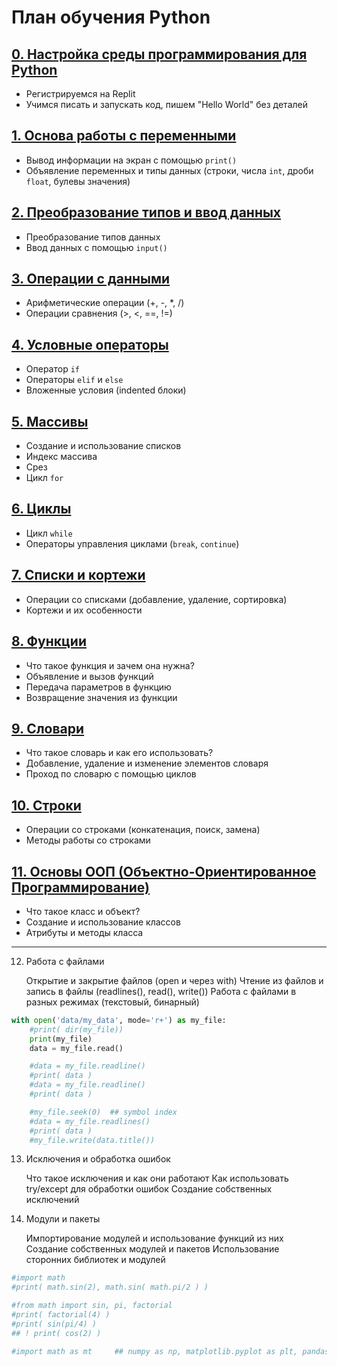 # План обучения Python

## [0. Настройка среды программирования для Python](0_lesson_Base_settings.md)
- Регистрируемся на Replit
- Учимся писать и запускать код, пишем "Hello World" без деталей

## [1. Основа работы с переменными](1_lesson_Basic_variables.md)
- Вывод информации на экран с помощью `print()`
- Объявление переменных и типы данных (строки, числа `int`, дроби `float`, булевы значения)

## [2. Преобразование типов и ввод данных](2_lesson_Type_conversion_and_input.md)
- Преобразование типов данных
- Ввод данных с помощью `input()`

## [3. Операции с данными](3_lesson_Data_operations.md)
- Арифметические операции (+, -, *, /)
- Операции сравнения (>, <, ==, !=)

## [4. Условные операторы](4_lesson_Conditional_statements.md)
- Оператор `if`
- Операторы `elif` и `else`
- Вложенные условия (indented блоки)

## [5. Массивы](5_lesson_Arrays.md)
- Создание и использование списков
- Индекс массива
- Срез
- Цикл `for`

## [6. Циклы](6_lesson_Loops.md)
- Цикл `while`
- Операторы управления циклами (`break`, `continue`)

## [7. Списки и кортежи](7_lesson_Lists_and_Tuples.md)
- Операции со списками (добавление, удаление, сортировка)
- Кортежи и их особенности

## [8. Функции](8_lesson_Functions.md)
- Что такое функция и зачем она нужна?
- Объявление и вызов функций
- Передача параметров в функцию
- Возвращение значения из функции

## [9. Словари](9_lesson_Dictionaries.md)
- Что такое словарь и как его использовать?
- Добавление, удаление и изменение элементов словаря
- Проход по словарю с помощью циклов

## [10. Строки](10_lesson_Strings.md)
- Операции со строками (конкатенация, поиск, замена)
- Методы работы со строками

## [11. Основы ООП (Объектно-Ориентированное Программирование)](11_lesson_Basics_of_OOP.md)
- Что такое класс и объект?
- Создание и использование классов
- Атрибуты и методы класса


---

12. Работа с файлами

    Открытие и закрытие файлов (open и через with)
    Чтение из файлов и запись в файлы (readlines(), read(), write())
    Работа с файлами в разных режимах (текстовый, бинарный)

```python
with open('data/my_data', mode='r+') as my_file:
    #print( dir(my_file))
    print(my_file)
    data = my_file.read()

    #data = my_file.readline()
    #print( data )
    #data = my_file.readline()
    #print( data )

    #my_file.seek(0)  ## symbol index
    #data = my_file.readlines()
    #print( data )
    #my_file.write(data.title())
```



13. Исключения и обработка ошибок

    Что такое исключения и как они работают
    Как использовать try/except для обработки ошибок
    Создание собственных исключений

14. Модули и пакеты

    Импортирование модулей и использование функций из них
    Создание собственных модулей и пакетов
    Использование сторонних библиотек и модулей

```python
#import math
#print( math.sin(2), math.sin( math.pi/2 ) )

#from math import sin, pi, factorial
#print( factorial(4) )
#print( sin(pi/4) )
## ! print( cos(2) )

#import math as mt     ## numpy as np, matplotlib.pyplot as plt, pandas as pd
```

